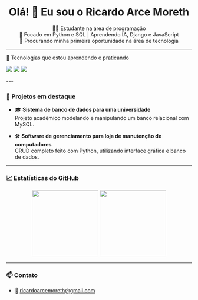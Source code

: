 <h1 align="center">Olá! 👋 Eu sou o Ricardo Arce Moreth</h1>

<p align="center">
  🧑‍💻 Estudante na área de programação <br>
  🚀 Focado em Python e SQL | Aprendendo IA, Django e JavaScript <br>
  📌 Procurando minha primeira oportunidade na área de tecnologia
</p>

---

🧠 Tecnologias que estou aprendendo e praticando
<p> <img src="https://img.shields.io/badge/Python-3670A0?style=for-the-badge&logo=python&logoColor=fff" /> <img src="https://img.shields.io/badge/MySQL-00000f?style=for-the-badge&logo=mysql&logoColor=white" /> <img src="https://img.shields.io/badge/Django-092E20?style=for-the-badge&logo=django&logoColor=white" /> </p>
---

### 💼 Projetos em destaque

- 🎓 **Sistema de banco de dados para uma universidade**  
  Projeto acadêmico modelando e manipulando um banco relacional com MySQL.

- 🛠️ **Software de gerenciamento para loja de manutenção de computadores**  
  CRUD completo feito com Python, utilizando interface gráfica e banco de dados.


---

### 📈 Estatísticas do GitHub

<div align="center">
  <img height="180em" src="https://github-readme-stats.vercel.app/api?username=rmoreth&show_icons=true&theme=tokyonight&include_all_commits=true&count_private=true"/>
  <img height="180em" src="https://github-readme-stats.vercel.app/api/top-langs/?username=rmoreth&layout=compact&langs_count=7&theme=tokyonight"/>
</div>

---

### 📫 Contato

- 📧 ricardoarcemoreth@gmail.com
